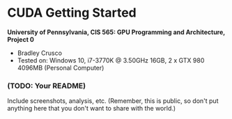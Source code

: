 CUDA Getting Started
====================

**University of Pennsylvania, CIS 565: GPU Programming and Architecture, Project 0**

* Bradley Crusco
* Tested on: Windows 10, i7-3770K @ 3.50GHz 16GB, 2 x GTX 980 4096MB (Personal Computer)

### (TODO: Your README)

Include screenshots, analysis, etc. (Remember, this is public, so don't put anything here that you don't want to
share with the world.)
